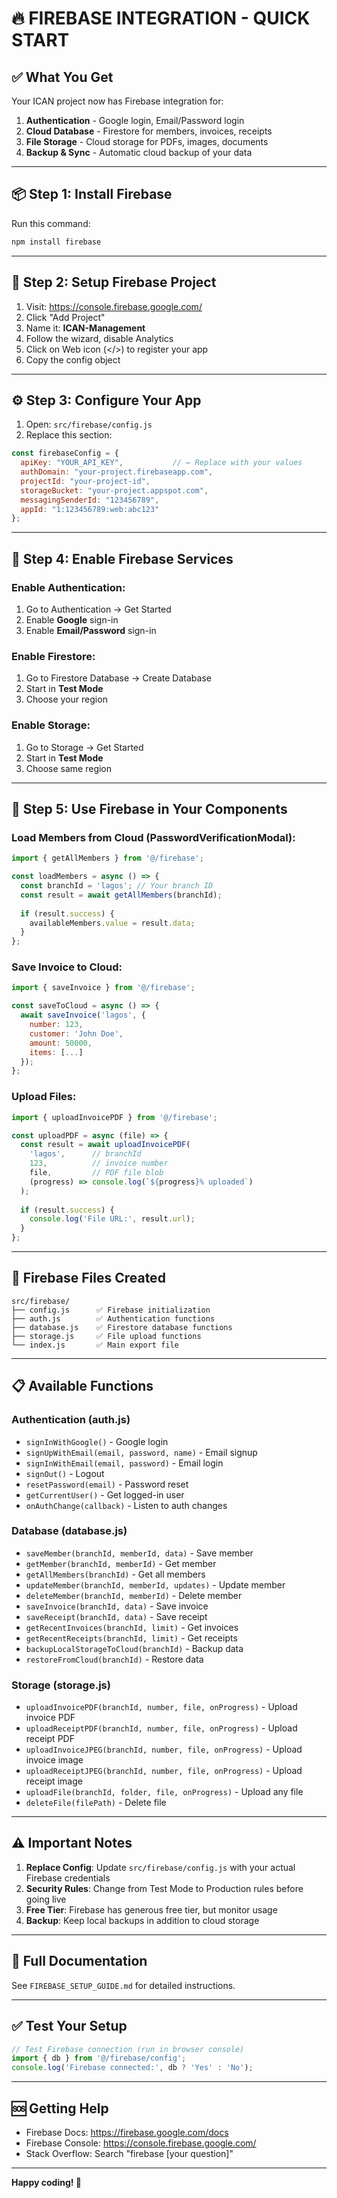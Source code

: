 # 🔥 FIREBASE INTEGRATION - QUICK START

## ✅ What You Get

Your ICAN project now has Firebase integration for:

1. **Authentication** - Google login, Email/Password login
2. **Cloud Database** - Firestore for members, invoices, receipts
3. **File Storage** - Cloud storage for PDFs, images, documents
4. **Backup & Sync** - Automatic cloud backup of your data

---

## 📦 Step 1: Install Firebase

Run this command:

```bash
npm install firebase
```

---

## 🔧 Step 2: Setup Firebase Project

1. Visit: https://console.firebase.google.com/
2. Click "Add Project"
3. Name it: **ICAN-Management**
4. Follow the wizard, disable Analytics
5. Click on Web icon (</>) to register your app
6. Copy the config object

---

## ⚙️ Step 3: Configure Your App

1. Open: `src/firebase/config.js`
2. Replace this section:

```javascript
const firebaseConfig = {
  apiKey: "YOUR_API_KEY",           // ← Replace with your values
  authDomain: "your-project.firebaseapp.com",
  projectId: "your-project-id",
  storageBucket: "your-project.appspot.com",
  messagingSenderId: "123456789",
  appId: "1:123456789:web:abc123"
};
```

---

## 🔐 Step 4: Enable Firebase Services

### Enable Authentication:
1. Go to Authentication → Get Started
2. Enable **Google** sign-in
3. Enable **Email/Password** sign-in

### Enable Firestore:
1. Go to Firestore Database → Create Database
2. Start in **Test Mode**
3. Choose your region

### Enable Storage:
1. Go to Storage → Get Started
2. Start in **Test Mode**
3. Choose same region

---

## 🚀 Step 5: Use Firebase in Your Components

### Load Members from Cloud (PasswordVerificationModal):

```javascript
import { getAllMembers } from '@/firebase';

const loadMembers = async () => {
  const branchId = 'lagos'; // Your branch ID
  const result = await getAllMembers(branchId);
  
  if (result.success) {
    availableMembers.value = result.data;
  }
};
```

### Save Invoice to Cloud:

```javascript
import { saveInvoice } from '@/firebase';

const saveToCloud = async () => {
  await saveInvoice('lagos', {
    number: 123,
    customer: 'John Doe',
    amount: 50000,
    items: [...]
  });
};
```

### Upload Files:

```javascript
import { uploadInvoicePDF } from '@/firebase';

const uploadPDF = async (file) => {
  const result = await uploadInvoicePDF(
    'lagos',      // branchId
    123,          // invoice number
    file,         // PDF file blob
    (progress) => console.log(`${progress}% uploaded`)
  );
  
  if (result.success) {
    console.log('File URL:', result.url);
  }
};
```

---

## 📁 Firebase Files Created

```
src/firebase/
├── config.js      ✅ Firebase initialization
├── auth.js        ✅ Authentication functions
├── database.js    ✅ Firestore database functions
├── storage.js     ✅ File upload functions
└── index.js       ✅ Main export file
```

---

## 📋 Available Functions

### Authentication (auth.js)
- `signInWithGoogle()` - Google login
- `signUpWithEmail(email, password, name)` - Email signup
- `signInWithEmail(email, password)` - Email login
- `signOut()` - Logout
- `resetPassword(email)` - Password reset
- `getCurrentUser()` - Get logged-in user
- `onAuthChange(callback)` - Listen to auth changes

### Database (database.js)
- `saveMember(branchId, memberId, data)` - Save member
- `getMember(branchId, memberId)` - Get member
- `getAllMembers(branchId)` - Get all members
- `updateMember(branchId, memberId, updates)` - Update member
- `deleteMember(branchId, memberId)` - Delete member
- `saveInvoice(branchId, data)` - Save invoice
- `saveReceipt(branchId, data)` - Save receipt
- `getRecentInvoices(branchId, limit)` - Get invoices
- `getRecentReceipts(branchId, limit)` - Get receipts
- `backupLocalStorageToCloud(branchId)` - Backup data
- `restoreFromCloud(branchId)` - Restore data

### Storage (storage.js)
- `uploadInvoicePDF(branchId, number, file, onProgress)` - Upload invoice PDF
- `uploadReceiptPDF(branchId, number, file, onProgress)` - Upload receipt PDF
- `uploadInvoiceJPEG(branchId, number, file, onProgress)` - Upload invoice image
- `uploadReceiptJPEG(branchId, number, file, onProgress)` - Upload receipt image
- `uploadFile(branchId, folder, file, onProgress)` - Upload any file
- `deleteFile(filePath)` - Delete file

---

## ⚠️ Important Notes

1. **Replace Config**: Update `src/firebase/config.js` with your actual Firebase credentials
2. **Security Rules**: Change from Test Mode to Production rules before going live
3. **Free Tier**: Firebase has generous free tier, but monitor usage
4. **Backup**: Keep local backups in addition to cloud storage

---

## 📖 Full Documentation

See `FIREBASE_SETUP_GUIDE.md` for detailed instructions.

---

## ✅ Test Your Setup

```javascript
// Test Firebase connection (run in browser console)
import { db } from '@/firebase/config';
console.log('Firebase connected:', db ? 'Yes' : 'No');
```

---

## 🆘 Getting Help

- Firebase Docs: https://firebase.google.com/docs
- Firebase Console: https://console.firebase.google.com/
- Stack Overflow: Search "firebase [your question]"

---

**Happy coding! 🚀**
